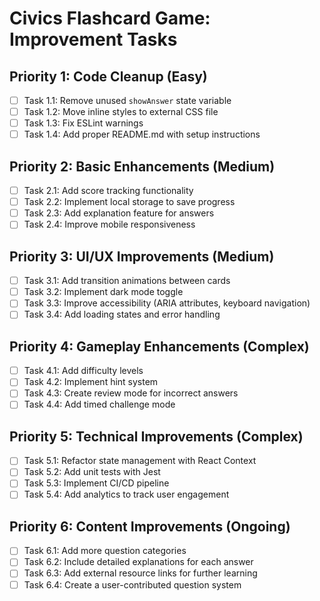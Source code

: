 # Civics Flashcard Game: Improvement Tasks

## Priority 1: Code Cleanup (Easy)
- [ ] Task 1.1: Remove unused `showAnswer` state variable
- [ ] Task 1.2: Move inline styles to external CSS file
- [ ] Task 1.3: Fix ESLint warnings
- [ ] Task 1.4: Add proper README.md with setup instructions

## Priority 2: Basic Enhancements (Medium)
- [ ] Task 2.1: Add score tracking functionality
- [ ] Task 2.2: Implement local storage to save progress
- [ ] Task 2.3: Add explanation feature for answers
- [ ] Task 2.4: Improve mobile responsiveness

## Priority 3: UI/UX Improvements (Medium)
- [ ] Task 3.1: Add transition animations between cards
- [ ] Task 3.2: Implement dark mode toggle
- [ ] Task 3.3: Improve accessibility (ARIA attributes, keyboard navigation)
- [ ] Task 3.4: Add loading states and error handling

## Priority 4: Gameplay Enhancements (Complex)
- [ ] Task 4.1: Add difficulty levels
- [ ] Task 4.2: Implement hint system
- [ ] Task 4.3: Create review mode for incorrect answers
- [ ] Task 4.4: Add timed challenge mode

## Priority 5: Technical Improvements (Complex)
- [ ] Task 5.1: Refactor state management with React Context
- [ ] Task 5.2: Add unit tests with Jest
- [ ] Task 5.3: Implement CI/CD pipeline
- [ ] Task 5.4: Add analytics to track user engagement

## Priority 6: Content Improvements (Ongoing)
- [ ] Task 6.1: Add more question categories
- [ ] Task 6.2: Include detailed explanations for each answer
- [ ] Task 6.3: Add external resource links for further learning
- [ ] Task 6.4: Create a user-contributed question system
